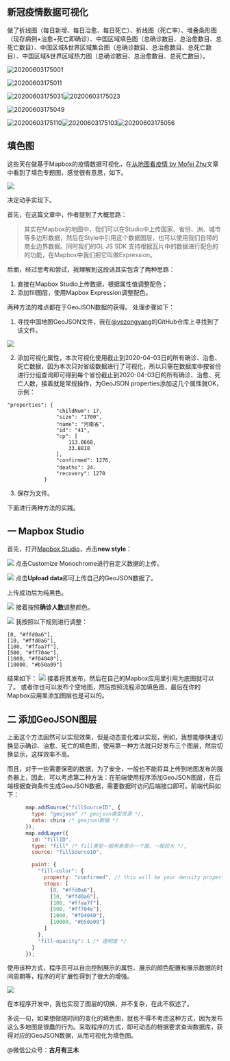 ## 新冠疫情数据可视化

做了折线图（每日新增、每日治愈、每日死亡）、折线图（死亡率）、堆叠条形图（现存病例+治愈+死亡即确诊）、中国区域填色图（总确诊数目、总治愈数目、总死亡数目）、中国区域&世界区域集合图（总确诊数目、总治愈数目、总死亡数目）、中国区域&世界区域热力图（总确诊数目、总治愈数目、总死亡数目）。

![20200603175001](README.assets/20200603175001.png)

![20200603175011](README.assets/20200603175011.png)

![20200603175031](README.assets/20200603175031.png)![20200603175023](README.assets/20200603175023.png)

![20200603175049](README.assets/20200603175049.png)

![20200603175110](README.assets/20200603175110.png)![20200603175103](README.assets/20200603175103.png)![20200603175056](README.assets/20200603175056.png)



## 填色图

这些天在做基于Mapbox的疫情数据可视化，在[从地图看疫情 by Mofei Zhu](https://www.zhuwenlong.com/blog/article/5e5235cd502a71323370c652)文章中看到了填色专题图，感觉很有意思，如下。

![](README.assets/aHR0cHM6Ly9pbWdrci5jbi1iai51ZmlsZW9zLmNvbS8zZGJkMGM3OC1mNWEyLTRhODktOTBlZS1iZWZkNmZlNWJjN2IucG5n)

决定动手实现下。

首先，在这篇文章中，作者提到了大概思路：
> 其实在Mapbox的地图中，我们可以在Studio中上传国家、省份、洲、城市等多边形数据，然后在Style中引用这个数据图层，也可以使用我们自带的商业边界数据。同时我们的GL JS SDK 支持根据瓦片中的数据进行配色的的功能，在Mapbox中我们把它叫做Expression。

后面，经过思考和尝试，我理解到这段话其实包含了两种思路：
1. 直接在Mapbox Studio上传数据，根据属性值调整配色；
2. 添加fill图层，使用Mapbox Expression调整配色。

两种方法的难点都在于GeoJSON数据的获得。
处理步骤如下：
1. 寻找中国地图GeoJSON文件，我在[@yezongyang](https://github.com/yezongyang/china-geojson)的GitHub仓库上寻找到了该文件。

![](README.assets/aHR0cHM6Ly9pbWdrci5jbi1iai51ZmlsZW9zLmNvbS8xZjI0ZTdjMC0zMzRiLTQ2YmEtODQ2NS0yMzA4ZTY1MjNhMzMucG5n)

2. 添加可视化属性，本次可视化使用截止到2020-04-03日的所有确诊、治愈、死亡数据，因为本次只对省级数据进行了可视化，所以只需在数据库中按省份进行分组查询即可得到每个省份截止到2020-04-03日的所有确诊、治愈、死亡人数，接着就是常规操作，为GeoJSON properties添加这几个属性就OK，示例：
~~~
"properties": {
                "childNum": 17,
                "size": "1700",
                "name": "河南省",
                "id": "41",
                "cp": [
                    113.0668,
                    33.8818
                ],
                "confirmed": 1276,
                "deaths": 24，
                "recovery": 1270
            }
~~~
3. 保存为文件。

下面进行两种方法的实践。

## 一 Mapbox Studio

首先，打开[Mapbox Studio](https://studio.mapbox.com/)，点击**new style**：

![](README.assets/aHR0cHM6Ly9pbWdrci5jbi1iai51ZmlsZW9zLmNvbS9iODQ5OGY3Yy1mMGQzLTRlZjEtYmQyMi02NjlkNjkzZTc5ZGUucG5n)
点击Customize Monochrome进行自定义数据的上传。

![](README.assets/aHR0cHM6Ly9pbWdrci5jbi1iai51ZmlsZW9zLmNvbS9lZjQyZmU4NS05ZWNhLTQ1M2MtOTlhMC0zNzhlZDBiYTI1YWIucG5n)
点击**Upload data**即可上传自己的GeoJSON数据了。

上传成功后为纯黑色。

![](README.assets/aHR0cHM6Ly9pbWdrci5jbi1iai51ZmlsZW9zLmNvbS9mZmM0ZDllMC03OTVmLTRhNDItOGNhOS0xNTFiNjc5ZTRlYmUucG5n)
接着按照**确诊人数**调整颜色。


![](README.assets/aHR0cHM6Ly9pbWdrci5jbi1iai51ZmlsZW9zLmNvbS85MjM4YjM3OS0yZDk4LTRiZTgtYTQ5YS1kMTExNTAyMjMwYTcucG5n)
我按照以下规则进行调整：
~~~
[0, "#ffd0a6"],
[10, "#ffd0a6"],
[100, "#ffaa7f"],
[500, "#ff704e"],
[1000, "#f04040"],
[10000, "#b50a09"]
~~~
结果如下：
![](README.assets/aHR0cHM6Ly9pbWdrci5jbi1iai51ZmlsZW9zLmNvbS81Yzc3MDg3ZC03Yzc2LTRjZDctOTlhZC05ZjI4MDUxYzYzODEucG5n)
接着将其发布，然后在自己的Mapbox应用里引用为底图就可以了。
或者你也可以发布个空地图，然后按照流程添加填色图，最后在你的Mapbox应用里添加图层也是可以的。

## 二 添加GeoJSON图层

上面这个方法固然可以实现效果，但是动态变化难以实现，例如，我想能够快速切换显示确诊、治愈、死亡的填色图，使用第一种方法就只好发布三个图层，然后切换显示，这样效率不高。

而且，对于一些需要保密的数据，为了安全，一般也不能将其上传到地图发布的服务器上，因此，可以考虑第二种方法：在前端使用程序添加GeoJSON图层，在后端根据查询条件生成GeoJSON数据，需要数据时访问后端接口即可。前端代码如下：
~~~ js
      map.addSource("fillSourceID", {
        type: "geojson" /* geojson类型资源 */,
        data: china /* geojson数据 */
      });
      map.addLayer({
        id: "fillID",
        type: "fill" /* fill类型一般用来表示一个面，一般较大 */,
        source: "fillSourceID",

        paint: {
          "fill-color": {
            property: "confirmed", // this will be your density property form you geojson
            stops: [
              [0, "#ffd0a6"],
              [10, "#ffd0a6"],
              [100, "#ffaa7f"],
              [500, "#ff704e"],
              [1000, "#f04040"],
              [10000, "#b50a09"]
            ]
          },
          "fill-opacity": 1 /* 透明度 */
        }
      });
~~~

使用该种方式，程序员可以自由控制展示的属性、展示的颜色配置和展示数据的时间周期等，程序的可扩展性得到了很大的增强。

![](README.assets/aHR0cHM6Ly9pbWdrci5jbi1iai51ZmlsZW9zLmNvbS9kMzE3MDZhNi0xMzA3LTRmNjMtYTBjYi1jY2RkZTg0ZjkyMjkucG5n)



在本程序开发中，我也实现了图层的切换，并不复杂，在此不叙述了。

多说一句，如果想做随时间的变化的填色图，就也不得不考虑这种方式，因为发布这么多地图是很蠢的行为。采取程序的方式，即可动态的根据要求查询数据库，获得对应的GeoJSON数据，从而可视化为填色图。

@微信公众号：**古月有三木**

